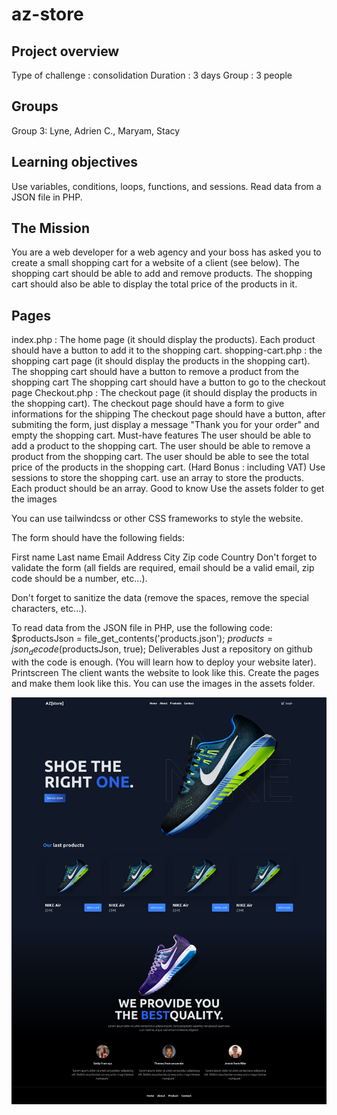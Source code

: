 # az-store
## Project overview
Type of challenge : consolidation
Duration : 3 days
Group : 3 people
## Groups
Group 3: Lyne, Adrien C., Maryam, Stacy 

## Learning objectives
Use variables, conditions, loops, functions, and sessions.
Read data from a JSON file in PHP.
## The Mission
You are a web developer for a web agency and your boss has asked you to create a small shopping cart for a website of a client (see below). The shopping cart should be able to add and remove products. The shopping cart should also be able to display the total price of the products in it.

## Pages
index.php :
The home page (it should display the products).
Each product should have a button to add it to the shopping cart.
shopping-cart.php :
the shopping cart page (it should display the products in the shopping cart).
The shopping cart should have a button to remove a product from the shopping cart
The shopping cart should have a button to go to the checkout page
Checkout.php :
The checkout page (it should display the products in the shopping cart).
The checkout page should have a form to give informations for the shipping
The checkout page should have a button, after submiting the form, just display a message "Thank you for your order" and empty the shopping cart.
Must-have features
The user should be able to add a product to the shopping cart.
The user should be able to remove a product from the shopping cart.
The user should be able to see the total price of the products in the shopping cart. (Hard Bonus : including VAT)
Use sessions to store the shopping cart.
use an array to store the products. Each product should be an array.
Good to know
Use the assets folder to get the images

You can use tailwindcss or other CSS frameworks to style the website.

The form should have the following fields:

First name
Last name
Email
Address
City
Zip code
Country
Don't forget to validate the form (all fields are required, email should be a valid email, zip code should be a number, etc...).

Don't forget to sanitize the data (remove the spaces, remove the special characters, etc...).


To read data from the JSON file in PHP, use the following code:
  $productsJson = file_get_contents('products.json');
  $products = json_decode($productsJson, true);
Deliverables
Just a repository on github with the code is enough. (You will learn how to deploy your website later).
Printscreen
The client wants the website to look like this. Create the pages and make them look like this. You can use the images in the assets folder.

![alt text](image.png)